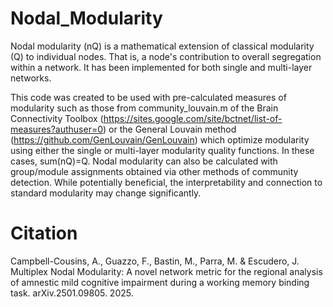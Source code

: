 # Nodal_Modularity
Nodal modularity (nQ) is a mathematical extension of classical modularity (Q) to individual nodes. That is, a node's contribution to overall segregation within a network. It has been implemented for both single and multi-layer networks. 

This code was created to be used with pre-calculated measures of modularity such as those from community_louvain.m of the Brain Connectivity Toolbox (https://sites.google.com/site/bctnet/list-of-measures?authuser=0) or the General Louvain method (https://github.com/GenLouvain/GenLouvain) which optimize modularity using either the single or multi-layer modularity quality functions. In these cases, sum(nQ)=Q. Nodal modularity can also be calculated with group/module assignments obtained via other methods of community detection. While potentially beneficial, the interpretability and connection to standard modularity may change significantly. 

# Citation

Campbell-Cousins, A., Guazzo, F., Bastin, M., Parra, M. & Escudero, J. Multiplex Nodal Modularity: A novel network metric for the regional analysis of amnestic mild cognitive impairment during a working memory binding task. arXiv.2501.09805. 2025.
